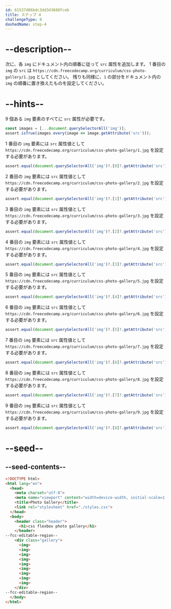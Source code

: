 ```yaml
---
id: 61537d86bdc3dd343688fceb
title: ステップ 4
challengeType: 0
dashedName: step-4
---
```


# --description--

次に、各 `img` にドキュメント内の順番に従って `src` 属性を追加します。 1 番目の `img` の `src` は `https://cdn.freecodecamp.org/curriculum/css-photo-gallery/1.jpg` としてください。 残りも同様に、`1` の部分をドキュメント内の `img` の順番に置き換えたものを設定してください。

# --hints--

9 個ある `img` 要素のすべてに `src` 属性が必要です。

```js
const images = [...document.querySelectorAll('img')];
assert.isTrue(images.every(image => image.getAttribute('src')));
```

1 番目の `img` 要素には `src` 属性値として `https://cdn.freecodecamp.org/curriculum/css-photo-gallery/1.jpg` を設定する必要があります。

```js
assert.equal(document.querySelectorAll('img')?.[0]?.getAttribute('src'), 'https://cdn.freecodecamp.org/curriculum/css-photo-gallery/1.jpg');
```

2 番目の `img` 要素には `src` 属性値として `https://cdn.freecodecamp.org/curriculum/css-photo-gallery/2.jpg` を設定する必要があります。

```js
assert.equal(document.querySelectorAll('img')?.[1]?.getAttribute('src'), 'https://cdn.freecodecamp.org/curriculum/css-photo-gallery/2.jpg');
```

3 番目の `img` 要素には `src` 属性値として `https://cdn.freecodecamp.org/curriculum/css-photo-gallery/3.jpg` を設定する必要があります。

```js
assert.equal(document.querySelectorAll('img')?.[2]?.getAttribute('src'), 'https://cdn.freecodecamp.org/curriculum/css-photo-gallery/3.jpg');
```

4 番目の `img` 要素には `src` 属性値として `https://cdn.freecodecamp.org/curriculum/css-photo-gallery/4.jpg` を設定する必要があります。

```js
assert.equal(document.querySelectorAll('img')?.[3]?.getAttribute('src'), 'https://cdn.freecodecamp.org/curriculum/css-photo-gallery/4.jpg');
```

5 番目の `img` 要素には `src` 属性値として `https://cdn.freecodecamp.org/curriculum/css-photo-gallery/5.jpg` を設定する必要があります。

```js
assert.equal(document.querySelectorAll('img')?.[4]?.getAttribute('src'), 'https://cdn.freecodecamp.org/curriculum/css-photo-gallery/5.jpg');
```

6 番目の `img` 要素には `src` 属性値として `https://cdn.freecodecamp.org/curriculum/css-photo-gallery/6.jpg` を設定する必要があります。

```js
assert.equal(document.querySelectorAll('img')?.[5]?.getAttribute('src'), 'https://cdn.freecodecamp.org/curriculum/css-photo-gallery/6.jpg');
```

7 番目の `img` 要素には `src` 属性値として `https://cdn.freecodecamp.org/curriculum/css-photo-gallery/7.jpg` を設定する必要があります。

```js
assert.equal(document.querySelectorAll('img')?.[6]?.getAttribute('src'), 'https://cdn.freecodecamp.org/curriculum/css-photo-gallery/7.jpg');
```

8 番目の `img` 要素には `src` 属性値として `https://cdn.freecodecamp.org/curriculum/css-photo-gallery/8.jpg` を設定する必要があります。

```js
assert.equal(document.querySelectorAll('img')?.[7]?.getAttribute('src'), 'https://cdn.freecodecamp.org/curriculum/css-photo-gallery/8.jpg');
```

9 番目の `img` 要素には `src` 属性値として `https://cdn.freecodecamp.org/curriculum/css-photo-gallery/9.jpg` を設定する必要があります。

```js
assert.equal(document.querySelectorAll('img')?.[8]?.getAttribute('src'), 'https://cdn.freecodecamp.org/curriculum/css-photo-gallery/9.jpg');
```

# --seed--

## --seed-contents--

```html
<!DOCTYPE html>
<html lang="en">
  <head>
    <meta charset="utf-8">
    <meta name="viewport" content="width=device-width, initial-scale=1.0">
    <title>Photo Gallery</title>
    <link rel="stylesheet" href="./styles.css">
  </head>
  <body>
    <header class="header">
      <h1>css flexbox photo gallery</h1>
    </header>
--fcc-editable-region--
    <div class="gallery">
      <img>
      <img>
      <img>
      <img>
      <img>
      <img>
      <img>
      <img>
      <img>
    </div>
--fcc-editable-region--
  </body>
</html>
```

```css

```
